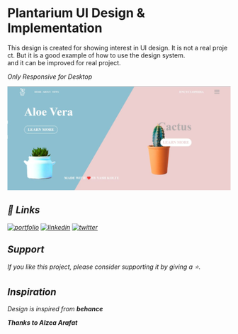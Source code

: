  # Plantarium UI Design & Implementation 
  
 This design is created for showing interest in UI design. It is not a real project. 
 But it is a good example of how to use the design system. 
 and it can be improved for real project. 
  
<i>Only Responsive for Desktop<i/>

<img src="./image.jpg"/>
  
## 🔗 Links 

 [![portfolio](https://img.shields.io/badge/my_portfolio-000?style=for-the-badge&logo=ko-fi&logoColor=white)](https://github.com/yashkolte) 
 [![linkedin](https://img.shields.io/badge/linkedin-0A66C2?style=for-the-badge&logo=linkedin&logoColor=white)](https://www.linkedin.com/in/yashkolte) 
 [![twitter](https://img.shields.io/badge/twitter-1DA1F2?style=for-the-badge&logo=twitter&logoColor=white)](https://twitter.com/yashkolte20) 
  
  
 ## Support 
  
 If you like this project, please consider supporting it by giving a ⭐️.
  
 ## Inspiration  
  
 Design is inspired from <b>behance <b/>
  
 Thanks to <b>Alzea Arafat<b/>
